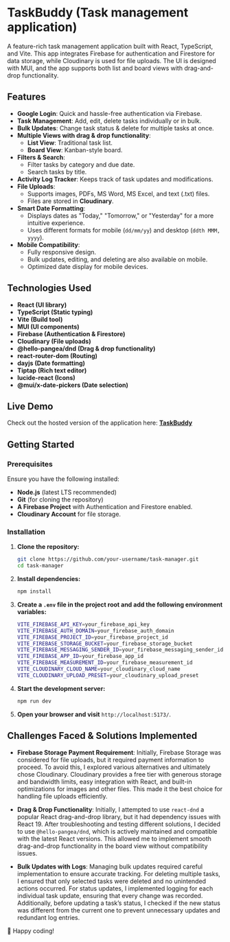 # TaskBuddy (Task management application)

A feature-rich task management application built with React, TypeScript, and Vite. This app integrates Firebase for authentication and Firestore for data storage, while Cloudinary is used for file uploads. The UI is designed with MUI, and the app supports both list and board views with drag-and-drop functionality.

## Features

- **Google Login**: Quick and hassle-free authentication via Firebase.
- **Task Management**: Add, edit, delete tasks individually or in bulk.
- **Bulk Updates**: Change task status & delete for multiple tasks at once.
- **Multiple Views with drag & drop functionality**:
  - **List View**: Traditional task list.
  - **Board View**: Kanban-style board.
- **Filters & Search**:
  - Filter tasks by category and due date.
  - Search tasks by title.
- **Activity Log Tracker**: Keeps track of task updates and modifications.
- **File Uploads**:
  - Supports images, PDFs, MS Word, MS Excel, and text (.txt) files.
  - Files are stored in **Cloudinary**.
- **Smart Date Formatting**:
  - Displays dates as "Today," "Tomorrow," or "Yesterday" for a more intuitive experience.
  - Uses different formats for mobile (`dd/mm/yy`) and desktop (`ddth MMM, yyyy`).
- **Mobile Compatibility**:
  - Fully responsive design.
  - Bulk updates, editing, and deleting are also available on mobile.
  - Optimized date display for mobile devices.

## Technologies Used

- **React (UI library)**
- **TypeScript (Static typing)**
- **Vite (Build tool)**
- **MUI (UI components)**
- **Firebase (Authentication & Firestore)**
- **Cloudinary (File uploads)**
- **@hello-pangea/dnd (Drag & drop functionality)**
- **react-router-dom (Routing)**
- **dayjs (Date formatting)**
- **Tiptap (Rich text editor)**
- **lucide-react (Icons)**
- **@mui/x-date-pickers (Date selection)**

## Live Demo

Check out the hosted version of the application here: **[TaskBuddy](https://task-buddy-lime-three.vercel.app/)**

## Getting Started

### Prerequisites

Ensure you have the following installed:

- **Node.js** (latest LTS recommended)
- **Git** (for cloning the repository)
- **A Firebase Project** with Authentication and Firestore enabled.
- **Cloudinary Account** for file storage.

### Installation

1. **Clone the repository:**

   ```sh
   git clone https://github.com/your-username/task-manager.git
   cd task-manager
   ```

2. **Install dependencies:**

   ```sh
   npm install
   ```

3. **Create a `.env` file in the project root and add the following environment variables:**

   ```sh
   VITE_FIREBASE_API_KEY=your_firebase_api_key
   VITE_FIREBASE_AUTH_DOMAIN=your_firebase_auth_domain
   VITE_FIREBASE_PROJECT_ID=your_firebase_project_id
   VITE_FIREBASE_STORAGE_BUCKET=your_firebase_storage_bucket
   VITE_FIREBASE_MESSAGING_SENDER_ID=your_firebase_messaging_sender_id
   VITE_FIREBASE_APP_ID=your_firebase_app_id
   VITE_FIREBASE_MEASUREMENT_ID=your_firebase_measurement_id
   VITE_CLOUDINARY_CLOUD_NAME=your_cloudinary_cloud_name
   VITE_CLOUDINARY_UPLOAD_PRESET=your_cloudinary_upload_preset
   ```

4. **Start the development server:**

   ```sh
   npm run dev
   ```

5. **Open your browser and visit** `http://localhost:5173/`.

## Challenges Faced & Solutions Implemented

- **Firebase Storage Payment Requirement**: Initially, Firebase Storage was considered for file uploads, but it required payment information to proceed. To avoid this, I explored various alternatives and ultimately chose Cloudinary. Cloudinary provides a free tier with generous storage and bandwidth limits, easy integration with React, and built-in optimizations for images and other files. This made it the best choice for handling file uploads efficiently.

- **Drag & Drop Functionality**: Initially, I attempted to use `react-dnd` a popular React drag-and-drop library, but it had dependency issues with React 19. After troubleshooting and testing different solutions, I decided to use `@hello-pangea/dnd`, which is actively maintained and compatible with the latest React versions. This allowed me to implement smooth drag-and-drop functionality in the board view without compatibility issues.

- **Bulk Updates with Logs**: Managing bulk updates required careful implementation to ensure accurate tracking. For deleting multiple tasks, I ensured that only selected tasks were deleted and no unintended actions occurred. For status updates, I implemented logging for each individual task update, ensuring that every change was recorded. Additionally, before updating a task’s status, I checked if the new status was different from the current one to prevent unnecessary updates and redundant log entries.

🚀 Happy coding!
